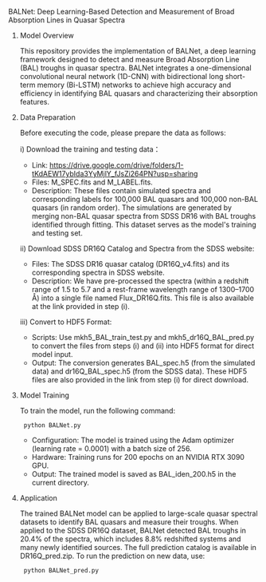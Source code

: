 BALNet: Deep Learning-Based Detection and Measurement of Broad Absorption Lines in Quasar Spectra

1) Model Overview
   
    This repository provides the implementation of BALNet, a deep learning framework designed to detect and measure Broad Absorption Line (BAL) troughs in quasar spectra. BALNet integrates a one-dimensional convolutional neural network (1D-CNN) with bidirectional long short-term memory (Bi-LSTM) networks to achieve high accuracy and efficiency in identifying BAL quasars and characterizing their absorption features.

3) Data Preparation
   
    Before executing the code, please prepare the data as follows:

    i) Download the training and testing data：
    * Link: https://drive.google.com/drive/folders/1-tKdAEW17ybIda3YyMjlY_fJsZi264PN?usp=sharing
    * Files: M_SPEC.fits and M_LABEL.fits.
    * Description: These files contain simulated spectra and corresponding labels for 100,000 BAL quasars and 100,000 non-BAL quasars (in random order). The simulations are generated by merging non-BAL quasar spectra from SDSS DR16 with BAL troughs identified through fitting. This dataset serves as the model's training and testing set.

    ii) Download SDSS DR16Q Catalog and Spectra from the SDSS website:
    * Files: The SDSS DR16 quasar catalog (DR16Q_v4.fits) and its corresponding spectra in SDSS website.
    * Description: We have pre-processed the spectra (within a redshift range of 1.5 to 5.7 and a rest-frame wavelength range of 1300–1700 Å) into a single file named Flux_DR16Q.fits. This file is also available at the link provided in step (i).

    iii) Convert to HDF5 Format:
    * Scripts: Use mkh5_BAL_train_test.py and mkh5_dr16Q_BAL_pred.py to convert the files from steps (i) and (ii) into HDF5 format for direct model input.
    * Output: The conversion generates BAL_spec.h5 (from the simulated data) and dr16Q_BAL_spec.h5 (from the SDSS data). These HDF5 files are also provided in the link from step (i) for direct download.

3) Model Training

    To train the model, run the following command:
   
        python BALNet.py
   
    * Configuration: The model is trained using the Adam optimizer (learning rate = 0.0001) with a batch size of 256.
    * Hardware: Training runs for 200 epochs on an NVIDIA RTX 3090 GPU.
    * Output: The trained model is saved as BAL_iden_200.h5 in the current directory.

5) Application
   
    The trained BALNet model can be applied to large-scale quasar spectral datasets to identify BAL quasars and measure their troughs. When applied to the SDSS DR16Q dataset, BALNet detected BAL troughs in 20.4% of the spectra, which includes 8.8% redshifted systems and many newly identified sources. The full prediction catalog is available in DR16Q_pred.zip.
To run the prediction on new data, use:

        python BALNet_pred.py

